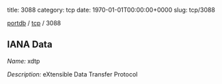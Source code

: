 title: 3088
category: tcp
date: 1970-01-01T00:00:00+0000
slug: tcp/3088

[portdb](/) / [tcp](/category/tcp.html) / 3088


## IANA Data

_Name:_ xdtp

_Description:_ eXtensible Data Transfer Protocol


